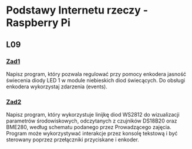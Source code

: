 # Podstawy Internetu rzeczy - Raspberry Pi

## L09

### [Zad1](L09/Zad1.py)

Napisz program, który pozwala regulować przy pomocy enkodera jasność świecenia diody LED 1
w module niebieskich diod świecących. Do obsługi enkodera wykorzystaj zdarzenia (events).

### [Zad2](L09/Zad2.py)

Napisz program, który wykorzystuje linijkę diod WS2812 do wizualizacji parametrów środowiskowych,
odczytanych z czujników DS18B20 oraz BME280, według schematu podanego przez Prowadzącego zajęcia.
Program może wykorzystywać interakcje przez konsolę tekstową i być sterowany poprzez przełączniki
przyciskane i enkoder.

